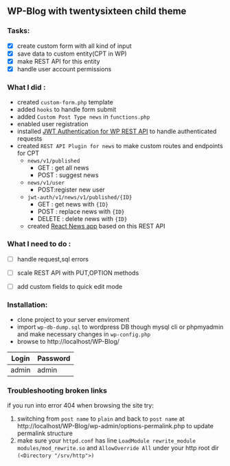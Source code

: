 ## WP-Blog with twentysixteen child theme
### Tasks:
- [x] create custom form with all kind of input
- [x] save data to custom entity(CPT in WP)
- [x] make REST API for this entity
- [x] handle user account permissions

### What I did : 
- created `custom-form.php` template
- added `hooks` to handle form submit
- added `Custom Post Type news` in `functions.php`
- enabled user registration
- installed [JWT Authentication for WP REST API](https://wordpress.org/plugins/jwt-authentication-for-wp-rest-api/) to handle authenticated requests
- created `REST API Plugin for news` to  make custom routes and endpoints for CPT
  - `news/v1/published` 
    - GET : get all news
    - POST : suggest news
  - `news/v1/user`
    - POST:register new user
  - `jwt-auth/v1/news/v1/published/{ID}`
    - GET : get news with `{ID}`
    - POST : replace news with `{ID}`
    - DELETE : delete news with `{ID}`
  - created [React News app](https://github.com/ArthurGorbenko/NewsApp) based on this REST API
    
### What I need to do : 
- [ ] handle request,sql errors
- [ ] scale REST API with PUT,OPTION methods
- [ ] add custom fields to quick edit mode


### Installation:
 - clone project to your server enviroment
 - import `wp-db-dump.sql` to wordpress DB though mysql cli or phpmyadmin and make necessary changes in `wp-config.php`
 - browse to http://localhost/WP-Blog/
                     
Login  | Password
------------- | -------------
admin | admin

### Troubleshooting broken links
if you run into error 404 when browsing the site try:
1. switching from `post name` to `plain` and back to `post name` at http://localhost/WP-Blog/wp-admin/options-permalink.php to update permalink structure
2. make sure your `httpd.conf` has line `LoadModule rewrite_module modules/mod_rewrite.so` and `AllowOverride All` under your http root dir `(<Directory "/srv/http">)`
